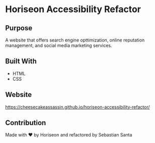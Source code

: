 # Horiseon Accessibility Refactor

## Purpose
A website that offers search engine opttimization, online reputation management, and social media marketing services.

## Built With
* HTML
* CSS

## Website
https://cheesecakeassassin.github.io/horiseon-accessibility-refactor/

## Contribution
Made with ❤️ by Horiseon and refactored by Sebastian Santa
